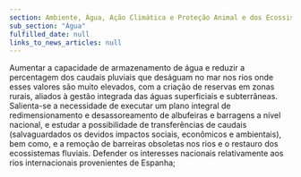 ```yaml
---
section: Ambiente, Água, Ação Climática e Proteção Animal e dos Ecossistemas
sub_section: "Água"
fulfilled_date: null
links_to_news_articles: null
---
```


Aumentar a capacidade de armazenamento de água e reduzir a percentagem dos caudais pluviais que deságuam no mar nos rios onde esses valores são muito elevados, com a criação de reservas em zonas rurais, aliados à gestão integrada das águas superficiais e subterrâneas. Salienta-se a necessidade de executar um plano integral de redimensionamento e desassoreamento de albufeiras e barragens a nível nacional, e estudar a possibilidade de transferências de caudais (salvaguardados os devidos impactos sociais, econômicos e ambientais), bem como, e a remoção de barreiras obsoletas nos rios e o restauro dos ecossistemas fluviais. Defender os interesses nacionais relativamente aos rios internacionais provenientes de Espanha;